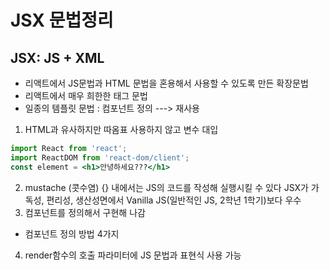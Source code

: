 # JSX 문법정리
## JSX: JS + XML
- 리액트에서 JS문법과 HTML 문법을 혼용해서 사용할 수 있도록 만든 확장문법
- 리액트에서 매우 희한한 태그 문법
- 일종의 템플릿 문법 : 컴포넌트 정의 ---> 재사용

1. HTML과 유사하지만 따옴표 사용하지 않고 변수 대입
```jsx
import React from 'react';
import ReactDOM from 'react-dom/client';
const element = <h1>안녕하세요???</h1>
```

2. mustache (콧수염) {} 내에서는 JS의 코드를 작성해 실행시킬 수 있다
 JSX가 가독성, 편리성, 생산성면에서 Vanilla JS(일반적인 JS, 2학년 1학기)보다 우수
3. 컴포넌트를 정의해서 구현해 나감
 - 컴포넌트 정의 방법 4가지
4. render함수의 호출 파라미터에 JS 문법과 표현식 사용 가능